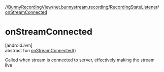 //[BunnyRecordingView](../../../index.md)/[net.bunnystream.recording](../index.md)/[RecordingStateListener](index.md)/[onStreamConnected](on-stream-connected.md)

# onStreamConnected

[androidJvm]\
abstract fun [onStreamConnected](on-stream-connected.md)()

Called when stream is connected to server, effectively making the stream live

